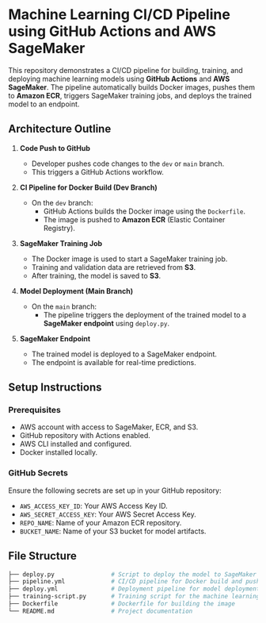 # Machine Learning CI/CD Pipeline using GitHub Actions and AWS SageMaker

This repository demonstrates a CI/CD pipeline for building, training, and deploying machine learning models using **GitHub Actions** and **AWS SageMaker**. The pipeline automatically builds Docker images, pushes them to **Amazon ECR**, triggers SageMaker training jobs, and deploys the trained model to an endpoint.

## Architecture Outline

1. **Code Push to GitHub**
   - Developer pushes code changes to the `dev` or `main` branch.
   - This triggers a GitHub Actions workflow.

2. **CI Pipeline for Docker Build (Dev Branch)**
   - On the `dev` branch:
     - GitHub Actions builds the Docker image using the `Dockerfile`.
     - The image is pushed to **Amazon ECR** (Elastic Container Registry).

3. **SageMaker Training Job**
   - The Docker image is used to start a SageMaker training job.
   - Training and validation data are retrieved from **S3**.
   - After training, the model is saved to **S3**.

4. **Model Deployment (Main Branch)**
   - On the `main` branch:
     - The pipeline triggers the deployment of the trained model to a **SageMaker endpoint** using `deploy.py`.

5. **SageMaker Endpoint**
   - The trained model is deployed to a SageMaker endpoint.
   - The endpoint is available for real-time predictions.

## Setup Instructions

### Prerequisites
- AWS account with access to SageMaker, ECR, and S3.
- GitHub repository with Actions enabled.
- AWS CLI installed and configured.
- Docker installed locally.

### GitHub Secrets

Ensure the following secrets are set up in your GitHub repository:

- `AWS_ACCESS_KEY_ID`: Your AWS Access Key ID.
- `AWS_SECRET_ACCESS_KEY`: Your AWS Secret Access Key.
- `REPO_NAME`: Name of your Amazon ECR repository.
- `BUCKET_NAME`: Name of your S3 bucket for model artifacts.

## File Structure

```bash
├── deploy.py                # Script to deploy the model to SageMaker endpoint
├── pipeline.yml             # CI/CD pipeline for Docker build and push
├── deploy.yml               # Deployment pipeline for model deployment
├── training-script.py       # Training script for the machine learning model
├── Dockerfile               # Dockerfile for building the image
└── README.md                # Project documentation

